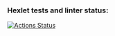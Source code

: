 ### Hexlet tests and linter status:
[![Actions Status](https://github.com/Aallyycoop/frontend-project-46/workflows/hexlet-check/badge.svg)](https://github.com/Aallyycoop/frontend-project-46/actions)